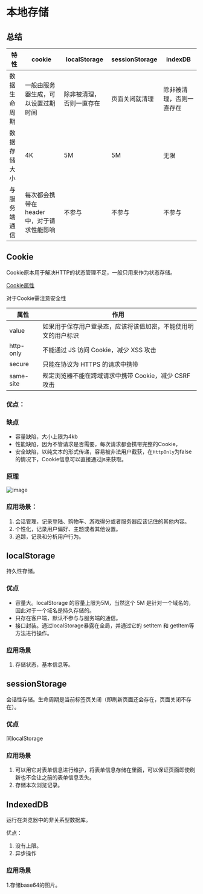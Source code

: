 # 本地存储

## 总结
特性 |	cookie|	localStorage	|sessionStorage	|indexDB
--|--|--|--|--|
数据生命周期	|一般由服务器生成，可以设置过期时间|	除非被清理，否则一直存在|页面关闭就清理|	除非被清理，否则一直存在
数据存储大小|	4K|	5M	|5M|	无限
与服务端通信|	每次都会携带在 header 中，对于请求性能影响|	不参与|	不参与|	不参与
## Cookie
Cookie原本用于解决HTTP的状态管理不足，一般只用来作为状态存储。

[Cookie属性](https://juejin.im/post/59d1f59bf265da06700b0934)

对于Cookie需注意安全性

属性	|作用
--|--|
value|	如果用于保存用户登录态，应该将该值加密，不能使用明文的用户标识
http-only|	不能通过 JS 访问 Cookie，减少 XSS 攻击
secure	|只能在协议为 HTTPS 的请求中携带
same-site	|规定浏览器不能在跨域请求中携带 Cookie，减少 CSRF 攻击

### 优点：
### 缺点
- 容量缺陷，大小上限为4kb
- 性能缺陷，因为不管请求是否需要，每次请求都会携带完整的Cookie，
- 安全缺陷，以纯文本的形式传递，容易被非法用户截获，在`HttpOnly`为false的情况下，Cookie信息可以直接通过js来获取。
### 原理
![image](https://user-gold-cdn.xitu.io/2017/10/2/07ecb36c4820a66de90013f303cac8c0?imageView2/0/w/1280/h/960/format/webp/ignore-error/1)

### 应用场景：
1. 会话管理，记录登陆、购物车、游戏得分或者服务器应该记住的其他内容。
2. 个性化，记录用户偏好、主题或者其他设置。
3. 追踪，记录和分析用户行为。

## localStorage
持久性存储。
### 优点
- 容量大。localStorage 的容量上限为5M，当然这个 5M 是针对一个域名的，因此对于一个域名是持久存储的。
- 只存在客户端，默认不参与与服务端的通信。
- 接口封装。通过localStorage暴露在全局，并通过它的 setItem 和 getItem等方法进行操作。
### 应用场景
1. 存储状态，基本信息等。

## sessionStorage
会话性存储。生命周期是当前标签页关闭（即刷新页面还会存在，页面关闭不存在）。
### 优点
同localStorage
### 应用场景
1. 可以用它对表单信息进行维护，将表单信息存储在里面，可以保证页面即使刷新也不会让之前的表单信息丢失。
2. 存储本次浏览记录。

## IndexedDB
运行在浏览器中的非关系型数据库。

优点：
1. 没有上限。
2. 异步操作

### 应用场景
1.存储base64的图片。

